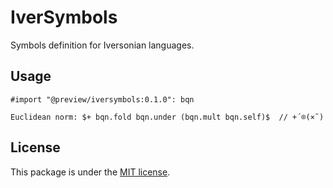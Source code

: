 
# IverSymbols

Symbols definition for Iversonian languages.

## Usage

```typst
#import "@preview/iversymbols:0.1.0": bqn

Euclidean norm: $+ bqn.fold bqn.under (bqn.mult bqn.self)$  // +´⌾(×˜)
```


## License

This package is under the [MIT license](LICENSE).



